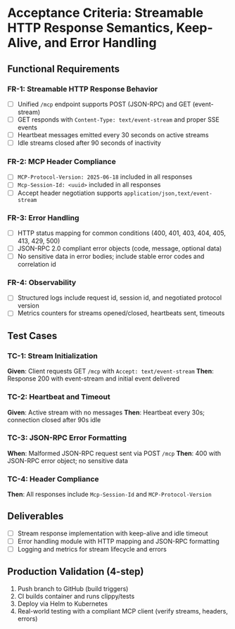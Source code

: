 # Acceptance Criteria: Streamable HTTP Response Semantics, Keep-Alive, and Error Handling

## Functional Requirements

### FR-1: Streamable HTTP Response Behavior
- [ ] Unified `/mcp` endpoint supports POST (JSON-RPC) and GET (event-stream)
- [ ] GET responds with `Content-Type: text/event-stream` and proper SSE events
- [ ] Heartbeat messages emitted every 30 seconds on active streams
- [ ] Idle streams closed after 90 seconds of inactivity

### FR-2: MCP Header Compliance
- [ ] `MCP-Protocol-Version: 2025-06-18` included in all responses
- [ ] `Mcp-Session-Id: <uuid>` included in all responses
- [ ] Accept header negotiation supports `application/json,text/event-stream`

### FR-3: Error Handling
- [ ] HTTP status mapping for common conditions (400, 401, 403, 404, 405, 413, 429, 500)
- [ ] JSON-RPC 2.0 compliant error objects (code, message, optional data)
- [ ] No sensitive data in error bodies; include stable error codes and correlation id

### FR-4: Observability
- [ ] Structured logs include request id, session id, and negotiated protocol version
- [ ] Metrics counters for streams opened/closed, heartbeats sent, timeouts

## Test Cases

### TC-1: Stream Initialization
**Given**: Client requests GET `/mcp` with `Accept: text/event-stream`
**Then**: Response 200 with event-stream and initial event delivered

### TC-2: Heartbeat and Timeout
**Given**: Active stream with no messages
**Then**: Heartbeat every 30s; connection closed after 90s idle

### TC-3: JSON-RPC Error Formatting
**When**: Malformed JSON-RPC request sent via POST `/mcp`
**Then**: 400 with JSON-RPC error object; no sensitive data

### TC-4: Header Compliance
**Then**: All responses include `Mcp-Session-Id` and `MCP-Protocol-Version`

## Deliverables
- [ ] Stream response implementation with keep-alive and idle timeout
- [ ] Error handling module with HTTP mapping and JSON-RPC formatting
- [ ] Logging and metrics for stream lifecycle and errors

## Production Validation (4-step)
1. Push branch to GitHub (build triggers)
2. CI builds container and runs clippy/tests
3. Deploy via Helm to Kubernetes
4. Real-world testing with a compliant MCP client (verify streams, headers, errors)